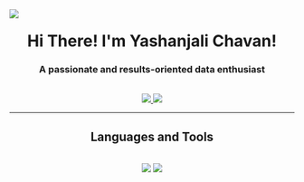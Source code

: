 
<img align="left" src="https://visitor-badge.laobi.icu/badge?page_id=yasha-two0seven.visitor-badge" />

<h1 align="center">Hi There! I'm Yashanjali Chavan!</h1>

<h3 align="center">A passionate and results-oriented data enthusiast</h3>

<br/>

<div align="center">
 
 

 
<div align="center"> 
  <a href="http://www.linkedin.com/in/yashanjalichavan" target="_blank">
    <img src="https://img.shields.io/badge/LinkedIn-0077B5?style=for-the-badge&logo=linkedin&logoColor=white" target="_blank" />
  </a>
  <a href="https://public.tableau.com/app/profile/yashanjali.chavan" target="_blank">
    <img src="https://img.shields.io/badge/Tableau-E97627?style=for-the-badge&logo=Tableau&logoColor=white" target="_blank" />
  </a>
  


 <hr/>
 
<h2 align="center"> Languages and Tools </h2>
<br/>
<div align="center">
    <img src="https://skillicons.dev/icons?i=python,vscode,github,docker,git,r,aws,linux,matlab,pytorch,tensorflow,c,cpp,azure" />
    <img src="https://skillicons.dev/icons?i=mongodb,c,java,mysql,cassandra,redis,elasticsearch,postgres" /><br>
</div>

<br/>


